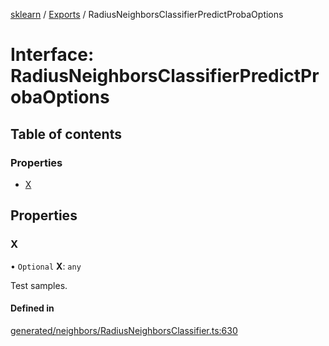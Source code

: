 [sklearn](../readme.md) / [Exports](../modules.md) / RadiusNeighborsClassifierPredictProbaOptions

# Interface: RadiusNeighborsClassifierPredictProbaOptions

## Table of contents

### Properties

- [X](RadiusNeighborsClassifierPredictProbaOptions.md#x)

## Properties

### X

• `Optional` **X**: `any`

Test samples.

#### Defined in

[generated/neighbors/RadiusNeighborsClassifier.ts:630](https://github.com/transitive-bullshit/scikit-learn-ts/blob/367336a/packages/sklearn/src/generated/neighbors/RadiusNeighborsClassifier.ts#L630)
